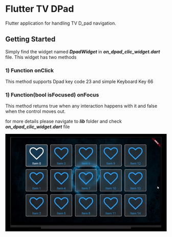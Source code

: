 # Flutter TV DPad

Flutter application for handling TV D_pad navigation.   

## Getting Started

Simply find the widget named ***DpadWidget*** in ***on_dpad_clic_widget.dart*** file. This widget has two methods 

### 1) Function onClick
This method supports Dpad key code 23 and simple Keyboard Key 66

### 1) Function(bool isFocused) onFocus
This method returns true when any interaction happens with it and false when the control moves out.

for more details please navigate to ***lib*** folder and check ***on_dpad_clic_widget.dart*** file

![Alt Text](https://github.com/UmairKhalid786/Flutter_DPad/blob/master/demo.gif)


